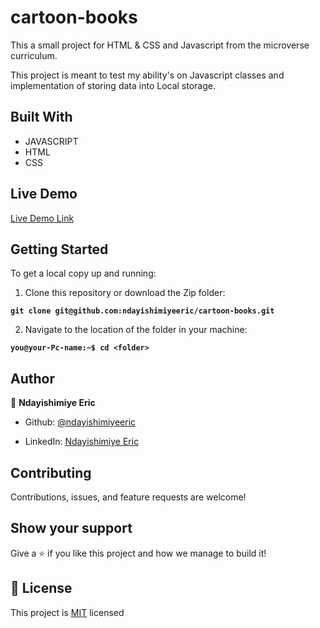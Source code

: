 # cartoon-books

This a small project for HTML & CSS and Javascript from the microverse curriculum.

This project is meant to test my ability's on Javascript classes and implementation of storing data into Local storage.

## Built With

- JAVASCRIPT
- HTML
- CSS

## Live Demo

[Live Demo Link](https://ndayishimiyeeric.github.io/cartoon-books/)

## Getting Started

To get a local copy up and running:

1. Clone this repository or download the Zip folder:

**`git clone git@github.com:ndayishimiyeeric/cartoon-books.git`**

2. Navigate to the location of the folder in your machine:

**`you@your-Pc-name:~$ cd <folder>`**

## Author

👤 **Ndayishimiye Eric**

- Github: [@ndayishimiyeeric](https://github.com/ndayishimiyeeric)

- LinkedIn: [Ndayishimiye Eric](https://www.linkedin.com/in/nderic/)

## Contributing

Contributions, issues, and feature requests are welcome!

## Show your support

Give a ⭐️ if you like this project and how we manage to build it!

## 📝 License

This project is [MIT](./MIT.md) licensed
